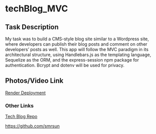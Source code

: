 # techBlog_MVC

## Task Description
My task was to build a CMS-style blog site similar to a Wordpress site, where developers can publish their blog posts and comment on other developers’ posts as well. This app will follow the MVC paradigm in its architectural structure, using Handlebars.js as the templating language, Sequelize as the ORM, and the express-session npm package for authentication. Bcrypt and dotenv will be used for privacy.

## Photos/Video Link
[Render Deployment](https://techblog-mvc-lcf1.onrender.com)

### Other Links

[Tech Blog Repo](https://github.com/smrsun/techBlog_MVC)

https://github.com/smrsun 